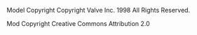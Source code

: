 Model Copyright
Copyright Valve Inc. 1998 All Rights Reserved.

Mod Copyright
Creative Commons Attribution 2.0
